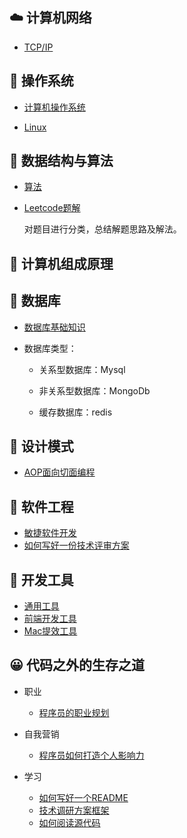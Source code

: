 ## :cloud: 计算机网络 
- [TCP/IP](#)


## :bamboo: 操作系统 
- [计算机操作系统](#)

- [Linux](#)


## :key: 数据结构与算法 
- [算法](./Algorithm/)

- [Leetcode题解](https://github.com/suvllian/problem-oj/tree/master/LeetCode)

  对题目进行分类，总结解题思路及解法。


## :game_die: 计算机组成原理 


## :tractor: 数据库 
- [数据库基础知识](./database/basic)

- 数据库类型：
  - 关系型数据库：Mysql

  - 非关系型数据库：MongoDb

  - 缓存数据库：redis


## :horse_racing: 设计模式 

- [AOP面向切面编程](./design-pattern/aop.md)

## :running: 软件工程

- [敏捷软件开发](./software-engineering/scrum.md)
- [如何写好一份技术评审方案](./how-to-write-a-technoloy-plan.md)

## :rocket: 开发工具

- [通用工具](./tools/common-tools.md)
- [前端开发工具](./tools/front-end-tools.md)
- [Mac提效工具](./tools/mac-tools.md)

## :grinning: 代码之外的生存之道 
- 职业
  - [程序员的职业规划](./Live/career-route.md)

- 自我营销
  - [程序员如何打造个人影响力](./Live/how-to-build-personal-influence.md)
  
- 学习
  - [如何写好一个README](./Live/how-to-write-readme.md)
  - [技术调研方案框架](./Live/how-to-write-tech-research.md)
  - [如何阅读源代码](./Live/how-to-read-source-code.md)
